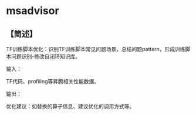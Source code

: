 # msadvisor

##  **【简述】**  

TF训练脚本优化：识别TF训练脚本常见问题场景，总结问题pattern，形成训练脚本问题识别-修改自闭环知识库。

输入：

TF代码、profiling等昇腾相关性能数据。

输出：

优化建议：如替换的算子信息、建议优化的调用方式等。
